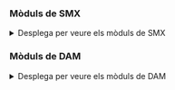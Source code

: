<h3><strong>Mòduls de SMX</u></strong></h3>

<details>
  <summary>Desplega per veure els mòduls de SMX</summary>

<h3>0221 Muntatge i manteniment d’equips</h3>
<ul><li><p><a href="moduls/0221-muntatge-i-manteniment-d-equips/presentacions/index.html">Presentacions</a></p></li></ul>
<h3>0223 Aplicacions ofimàtiques</h3>
<ul><li><p><a href="moduls/0223-aplicacions-ofimatiques/presentacions/index.html">Presentacions</a></p></li></ul>
<h3>0225 Xarxes locals</h3>
<ul><li><p><a href="moduls/0225-xarxes-locals/presentacions/index.html">Presentacions</a></p></li></ul>
<h3>OPTA Programació Python</h3>
<ul>
    <li><p><a href="moduls/opt-python/presentacions/index.html">Presentacions</a></p></li>
    <li><p><a href="https://jpardo20.github.io/apunts-jpardo20/moduls/opt-python/presentacions/presentador.html?src=slides%2F001-python-consolidacio-01.reveal&title=Python%20%E2%80%93%20Consolidaci%C3%B3#/md-section">Presentacions</a></p></li>
</ul>
</details>


<h3><strong>Mòduls de DAM</u></strong></h3>
<details>
  <summary>Desplega per veure els mòduls de DAM</summary>

<h3>0373 - Llenguatges de marques</h3>
<ul><li><p><a href="moduls/0373-llenguatges-de-marques/presentacions/index.html">Presentacions</a></p></li></ul>
<h3>0484 - Bases de dades</h3>
<ul>
<li><p><a href="moduls/0484-bases-de-dades/presentacions/index.html">Presentacions</a></p></li>
<li><p><a href="moduls/0484-bases-de-dades/activitats/0484-bds-ae02-interactiva.html">Activitat <u>`0484-bds-ae02`</u>: Treballem les JOIN</a></p></li>

</ul>


<h3>0483 - Sistemes Informàtics</h3>
<ul><li><p><a href="moduls/0483-sistemes-informatics/presentacions/index.html">Presentacions</a></p></li></ul>

</details>


<!-- <hr>

## Mòduls de DAM 0373 - Llenguatges de marques

### [RA (Resultats d'Aprenentatge)](moduls/0373-llenguatges-de-marques/apunts/index.html)
### [Presentacions](moduls/0373-llenguatges-de-marques/presentacions/index.html) -->

